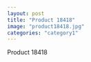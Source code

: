 ```yaml
---
layout: post
title: "Product 18418"
image: "product18418.jpg"
categories: "category1"
---
```

Product 18418
